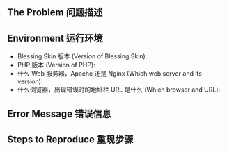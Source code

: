 <!-- 在提交一个新 issue 前，请先阅读以下内容： -->
<!-- Before opening a new issue, please make sure to READ the articles below: -->
<!-- * FAQ 常见问题：     https://git.io/vAkNl -->
<!-- * 报告问题的正确姿势：https://git.io/vAkNc -->

<!-- 把下面模板中的占位文字删除，并按照你的情况认真填写，谢谢 -->
<!-- Please remove the placeholders and fill in the template according to your situation. -->

## The Problem 问题描述



## Environment 运行环境

- Blessing Skin 版本 (Version of Blessing Skin):
- PHP 版本 (Version of PHP):
- 什么 Web 服务器，Apache 还是 Nginx (Which web server and its version):
- 什么浏览器，出现错误时的地址栏 URL 是什么 (Which browser and URL):

## Error Message 错误信息

<!-- 出现错误时的提示，请把它贴上来（截图或文本） -->
<!-- Paste the error message or a screenshot here. -->

## Steps to Reproduce 重现步骤

<!-- Tell us how to reproduce this issue. -->
<!-- 详细描述你出错前的操作步骤 -->
